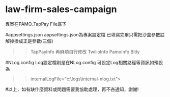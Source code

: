 # law-firm-sales-campaign
專案在PAMO_TapPay File底下

#appsettings.json
appsettings.json為專案設定檔
已填寫完畢只需把沙盒參數註解掉換成正是參數(三個)
>>TapPayInfo
再麻煩自行修改
>>TwilioInfo
>>PamoInfo
>>Bitly

#NLog.config
Log設定檔則是在NLog.config
可設定Log相關路徑等資訊如預設為
>>internalLogFile="c:\logs\internal-nlog.txt">

#以上，如有缺什麼資料或問題需要我協助處理，再不吝通知，謝謝!
